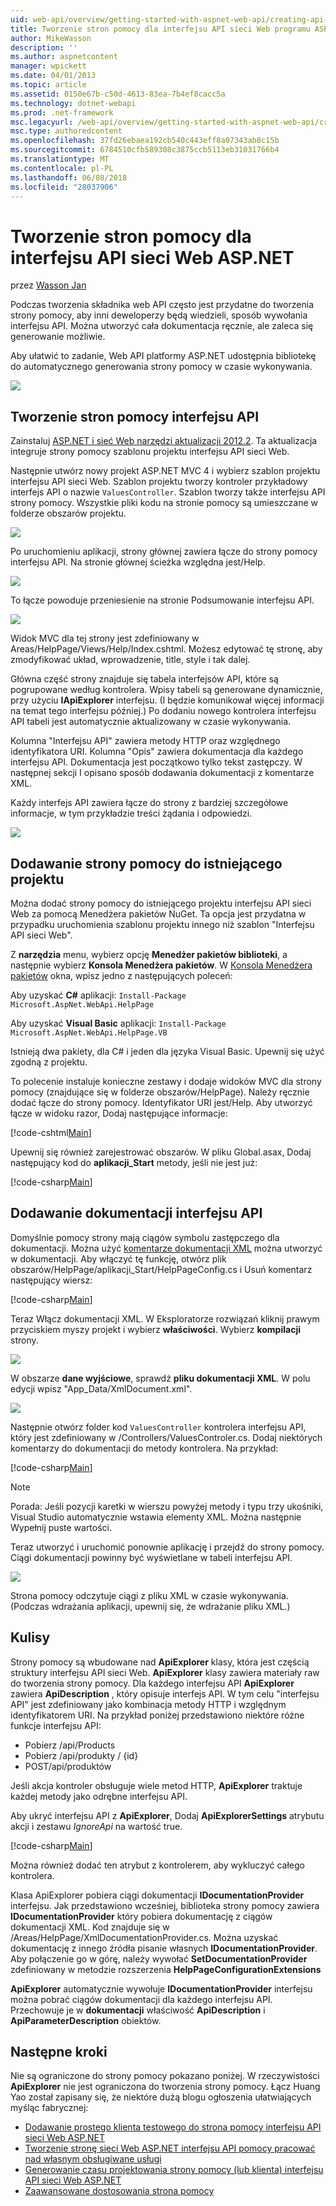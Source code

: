 ```yaml
---
uid: web-api/overview/getting-started-with-aspnet-web-api/creating-api-help-pages
title: Tworzenie stron pomocy dla interfejsu API sieci Web programu ASP.NET | Dokumentacja firmy Microsoft
author: MikeWasson
description: ''
ms.author: aspnetcontent
manager: wpickett
ms.date: 04/01/2013
ms.topic: article
ms.assetid: 0150e67b-c50d-4613-83ea-7b4ef8cacc5a
ms.technology: dotnet-webapi
ms.prod: .net-framework
msc.legacyurl: /web-api/overview/getting-started-with-aspnet-web-api/creating-api-help-pages
msc.type: authoredcontent
ms.openlocfilehash: 37fd26ebaea192cb540c443eff8a07343ab8c15b
ms.sourcegitcommit: 6784510cfb589308c3875ccb5113eb31031766b4
ms.translationtype: MT
ms.contentlocale: pl-PL
ms.lasthandoff: 06/08/2018
ms.locfileid: "28037906"
---
```

<a name="creating-help-pages-for-aspnet-web-api"></a>Tworzenie stron pomocy dla interfejsu API sieci Web ASP.NET
====================
przez [Wasson Jan](https://github.com/MikeWasson)

Podczas tworzenia składnika web API często jest przydatne do tworzenia strony pomocy, aby inni deweloperzy będą wiedzieli, sposób wywołania interfejsu API. Można utworzyć cała dokumentacja ręcznie, ale zaleca się generowanie możliwie.

Aby ułatwić to zadanie, Web API platformy ASP.NET udostępnia bibliotekę do automatycznego generowania strony pomocy w czasie wykonywania.

![](creating-api-help-pages/_static/image1.png)

## <a name="creating-api-help-pages"></a>Tworzenie stron pomocy interfejsu API

Zainstaluj [ASP.NET i sieć Web narzędzi aktualizacji 2012.2](https://go.microsoft.com/fwlink/?LinkId=282650). Ta aktualizacja integruje strony pomocy szablonu projektu interfejsu API sieci Web.

Następnie utwórz nowy projekt ASP.NET MVC 4 i wybierz szablon projektu interfejsu API sieci Web. Szablon projektu tworzy kontroler przykładowy interfejs API o nazwie `ValuesController`. Szablon tworzy także interfejsu API strony pomocy. Wszystkie pliki kodu na stronie pomocy są umieszczane w folderze obszarów projektu.

![](creating-api-help-pages/_static/image2.png)

Po uruchomieniu aplikacji, strony głównej zawiera łącze do strony pomocy interfejsu API. Na stronie głównej ścieżka względna jest/Help.

![](creating-api-help-pages/_static/image3.png)

To łącze powoduje przeniesienie na stronie Podsumowanie interfejsu API.

![](creating-api-help-pages/_static/image4.png)

Widok MVC dla tej strony jest zdefiniowany w Areas/HelpPage/Views/Help/Index.cshtml. Możesz edytować tę stronę, aby zmodyfikować układ, wprowadzenie, title, style i tak dalej.

Główna część strony znajduje się tabela interfejsów API, które są pogrupowane według kontrolera. Wpisy tabeli są generowane dynamicznie, przy użyciu **IApiExplorer** interfejsu. (I będzie komunikował więcej informacji na temat tego interfejsu później.) Po dodaniu nowego kontrolera interfejsu API tabeli jest automatycznie aktualizowany w czasie wykonywania.

Kolumna "Interfejsu API" zawiera metody HTTP oraz względnego identyfikatora URI. Kolumna "Opis" zawiera dokumentacja dla każdego interfejsu API. Dokumentacja jest początkowo tylko tekst zastępczy. W następnej sekcji I opisano sposób dodawania dokumentacji z komentarze XML.

Każdy interfejs API zawiera łącze do strony z bardziej szczegółowe informacje, w tym przykładzie treści żądania i odpowiedzi.

![](creating-api-help-pages/_static/image5.png)

## <a name="adding-help-pages-to-an-existing-project"></a>Dodawanie strony pomocy do istniejącego projektu

Można dodać strony pomocy do istniejącego projektu interfejsu API sieci Web za pomocą Menedżera pakietów NuGet. Ta opcja jest przydatna w przypadku uruchomienia szablonu projektu innego niż szablon "Interfejsu API sieci Web".

Z **narzędzia** menu, wybierz opcję **Menedżer pakietów biblioteki**, a następnie wybierz **Konsola Menedżera pakietów**. W [Konsola Menedżera pakietów](http://docs.nuget.org/docs/start-here/using-the-package-manager-console) okna, wpisz jedno z następujących poleceń:

Aby uzyskać **C#** aplikacji: `Install-Package Microsoft.AspNet.WebApi.HelpPage`

Aby uzyskać **Visual Basic** aplikacji: `Install-Package Microsoft.AspNet.WebApi.HelpPage.VB`

Istnieją dwa pakiety, dla C# i jeden dla języka Visual Basic. Upewnij się użyć zgodną z projektu.

To polecenie instaluje konieczne zestawy i dodaje widoków MVC dla strony pomocy (znajdujące się w folderze obszarów/HelpPage). Należy ręcznie dodać łącze do strony pomocy. Identyfikator URI jest/Help. Aby utworzyć łącze w widoku razor, Dodaj następujące informacje:

[!code-cshtml[Main](creating-api-help-pages/samples/sample1.cshtml)]

Upewnij się również zarejestrować obszarów. W pliku Global.asax, Dodaj następujący kod do **aplikacji\_Start** metody, jeśli nie jest już:

[!code-csharp[Main](creating-api-help-pages/samples/sample2.cs?highlight=4)]

## <a name="adding-api-documentation"></a>Dodawanie dokumentacji interfejsu API

Domyślnie pomocy strony mają ciągów symbolu zastępczego dla dokumentacji. Można użyć [komentarze dokumentacji XML](https://msdn.microsoft.com/library/b2s063f7.aspx) można utworzyć w dokumentacji. Aby włączyć tę funkcję, otwórz plik obszarów/HelpPage/aplikacji\_Start/HelpPageConfig.cs i Usuń komentarz następujący wiersz:

[!code-csharp[Main](creating-api-help-pages/samples/sample3.cs)]

Teraz Włącz dokumentacji XML. W Eksploratorze rozwiązań kliknij prawym przyciskiem myszy projekt i wybierz **właściwości**. Wybierz **kompilacji** strony.

![](creating-api-help-pages/_static/image6.png)

W obszarze **dane wyjściowe**, sprawdź **pliku dokumentacji XML**. W polu edycji wpisz "App\_Data/XmlDocument.xml".

![](creating-api-help-pages/_static/image7.png)

Następnie otwórz folder kod `ValuesController` kontrolera interfejsu API, który jest zdefiniowany w /Controllers/ValuesControler.cs. Dodaj niektórych komentarzy do dokumentacji do metody kontrolera. Na przykład:

[!code-csharp[Main](creating-api-help-pages/samples/sample4.cs)]

> [!NOTE]
> Porada: Jeśli pozycji karetki w wierszu powyżej metody i typu trzy ukośniki, Visual Studio automatycznie wstawia elementy XML. Można następnie Wypełnij puste wartości.


Teraz utworzyć i uruchomić ponownie aplikację i przejdź do strony pomocy. Ciągi dokumentacji powinny być wyświetlane w tabeli interfejsu API.

![](creating-api-help-pages/_static/image8.png)

Strona pomocy odczytuje ciągi z pliku XML w czasie wykonywania. (Podczas wdrażania aplikacji, upewnij się, że wdrażanie pliku XML.)

## <a name="under-the-hood"></a>Kulisy

Strony pomocy są wbudowane nad **ApiExplorer** klasy, która jest częścią struktury interfejsu API sieci Web. **ApiExplorer** klasy zawiera materiały raw do tworzenia strony pomocy. Dla każdego interfejsu API **ApiExplorer** zawiera **ApiDescription** , który opisuje interfejs API. W tym celu "interfejsu API" jest zdefiniowany jako kombinacja metody HTTP i względnym identyfikatorem URI. Na przykład poniżej przedstawiono niektóre różne funkcje interfejsu API:

- Pobierz /api/Products
- Pobierz /api/produkty / {id}
- POST/api/produktów

Jeśli akcja kontroler obsługuje wiele metod HTTP, **ApiExplorer** traktuje każdej metody jako odrębne interfejsu API.

Aby ukryć interfejsu API z **ApiExplorer**, Dodaj **ApiExplorerSettings** atrybutu akcji i zestawu *IgnoreApi* na wartość true.

[!code-csharp[Main](creating-api-help-pages/samples/sample5.cs)]

Można również dodać ten atrybut z kontrolerem, aby wykluczyć całego kontrolera.

Klasa ApiExplorer pobiera ciągi dokumentacji **IDocumentationProvider** interfejsu. Jak przedstawiono wcześniej, biblioteka strony pomocy zawiera **IDocumentationProvider** który pobiera dokumentację z ciągów dokumentacji XML. Kod znajduje się w /Areas/HelpPage/XmlDocumentationProvider.cs. Można uzyskać dokumentację z innego źródła pisanie własnych **IDocumentationProvider**. Aby połączenie go w górę, należy wywołać **SetDocumentationProvider** zdefiniowany w metodzie rozszerzenia **HelpPageConfigurationExtensions**

**ApiExplorer** automatycznie wywołuje **IDocumentationProvider** interfejsu można pobrać ciągów dokumentacji dla każdego interfejsu API. Przechowuje je w **dokumentacji** właściwość **ApiDescription** i **ApiParameterDescription** obiektów.

## <a name="next-steps"></a>Następne kroki

Nie są ograniczone do strony pomocy pokazano poniżej. W rzeczywistości **ApiExplorer** nie jest ograniczona do tworzenia strony pomocy. Łącz Huang Yao został zapisany się, że niektóre dużą blogu ogłoszenia ułatwiających myśląc fabrycznej:

- [Dodawanie prostego klienta testowego do strona pomocy interfejsu API sieci Web ASP.NET](https://blogs.msdn.com/b/yaohuang1/archive/2012/12/02/adding-a-simple-test-client-to-asp-net-web-api-help-page.aspx)
- [Tworzenie stronę sieci Web ASP.NET interfejsu API pomocy pracować nad własnym obsługiwane usługi](https://blogs.msdn.com/b/yaohuang1/archive/2012/12/20/making-asp-net-web-api-help-page-work-on-self-hosted-services.aspx)
- [Generowanie czasu projektowania strony pomocy (lub klienta) interfejsu API sieci Web ASP.NET](https://blogs.msdn.com/b/yaohuang1/archive/2013/01/20/design-time-generation-of-help-page-or-proxy-for-asp-net-web-api.aspx)
- [Zaawansowane dostosowania strona pomocy](https://blogs.msdn.com/b/yaohuang1/archive/2012/12/10/asp-net-web-api-help-page-part-3-advanced-help-page-customizations.aspx)

